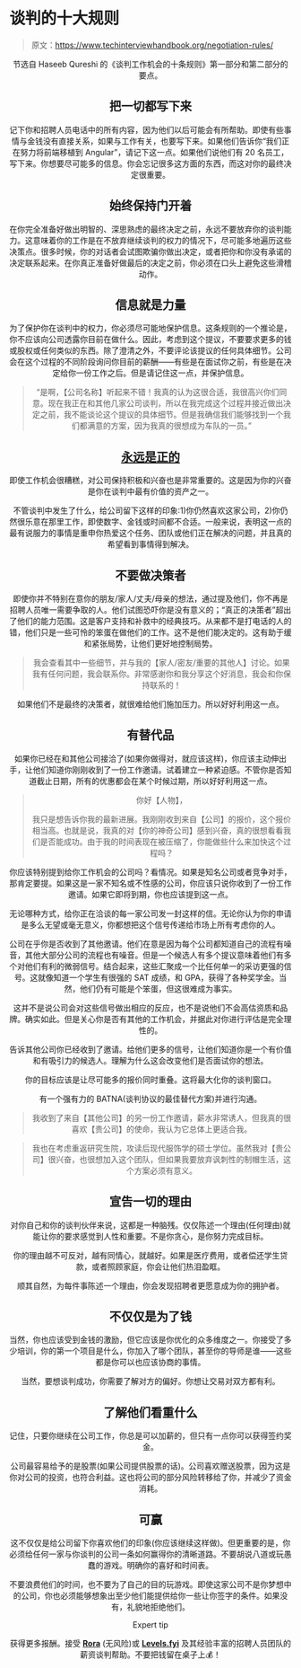 # 谈判的十大规则

> 原文：<https://www.techinterviewhandbook.org/negotiation-rules/>

<header>

节选自 Haseeb Qureshi 的《谈判工作机会的十条规则》第一部分和第二部分的要点。

## 把一切都写下来[](#get-everything-in-writing "Direct link to heading")

记下你和招聘人员电话中的所有内容，因为他们以后可能会有所帮助。即使有些事情与金钱没有直接关系，如果与工作有关，也要写下来。如果他们告诉你“我们正在努力将前端移植到 Angular”，请记下这一点。如果他们说他们有 20 名员工，写下来。你想要尽可能多的信息。你会忘记很多这方面的东西，而这对你的最终决定很重要。

## 始终保持门开着[](#always-keep-the-door-open "Direct link to heading")

在你完全准备好做出明智的、深思熟虑的最终决定之前，永远不要放弃你的谈判能力。这意味着你的工作是在不放弃继续谈判的权力的情况下，尽可能多地遍历这些决策点。很多时候，你的对话者会试图欺骗你做出决定，或者把你和你没有承诺的决定联系起来。在你真正准备好做最后的决定之前，你必须在口头上避免这些滑稽动作。

## 信息就是力量[](#information-is-power "Direct link to heading")

为了保护你在谈判中的权力，你必须尽可能地保护信息。这条规则的一个推论是，你不应该向公司透露你目前在做什么。因此，考虑到这个提议，不要要求更多的钱或股权或任何类似的东西。除了澄清之外，不要评论该提议的任何具体细节。公司会在这个过程的不同阶段询问你目前的薪酬——有些是在面试你之前，有些是在决定给你一份工作之后。但是请记住这一点，并保护信息。

> “是啊，【公司名称】听起来不错！我真的认为这很合适，我很高兴你们同意。现在我正在和其他几家公司谈判，所以在我完成这个过程并接近做出决定之前，我不能谈论这个提议的具体细节。但是我确信我们能够找到一个我们都满意的方案，因为我真的很想成为车队的一员。”

## [永远是正的](#always-be-positive "Direct link to heading")

即使工作机会很糟糕，对公司保持积极和兴奋也是非常重要的。这是因为你的兴奋是你在谈判中最有价值的资产之一。

不管谈判中发生了什么，给公司留下这样的印象:1)你仍然喜欢这家公司，2)你仍然很乐意在那里工作，即使数字、金钱或时间都不合适。一般来说，表明这一点的最有说服力的事情是重申你热爱这个任务、团队或他们正在解决的问题，并且真的希望看到事情得到解决。

## 不要做决策者[](#dont-be-the-decision-maker "Direct link to heading")

即使你并不特别在意你的朋友/家人/丈夫/母亲的想法，通过提及他们，你不再是招聘人员唯一需要争取的人。他们试图恐吓你是没有意义的；“真正的决策者”超出了他们的能力范围。这是客户支持和补救中的经典技巧。从来都不是打电话的人的错，他们只是一些可怜的笨蛋在做他们的工作。这不是他们能决定的。这有助于缓和紧张局势，让他们更好地控制局势。

> 我会查看其中一些细节，并与我的【家人/密友/重要的其他人】讨论。如果我有任何问题，我会联系你。非常感谢你和我分享这个好消息，我会和你保持联系的！

如果他们不是最终的决策者，就很难给他们施加压力。所以好好利用这一点。

## 有替代品[](#have-alternatives "Direct link to heading")

如果你已经在和其他公司接洽了(如果你做得对，就应该这样)，你应该主动伸出手，让他们知道你刚刚收到了一份工作邀请。试着建立一种紧迫感。不管你是否知道截止日期，所有的优惠都会在某个时候过期，所以好好利用这一点。

> 你好【人物】，
> 
> 我只是想告诉你我的最新进展。我刚刚收到来自【公司】的报价，这个报价相当高。也就是说，我真的对【你的神奇公司】感到兴奋，真的很想看看我们是否能成功。由于我的时间表现在被压缩了，你能做些什么来加快这个过程吗？

你应该特别提到给你工作机会的公司吗？看情况。如果是知名公司或者竞争对手，那肯定要提。如果这是一家不知名或不性感的公司，你应该只说你收到了一份工作邀请。如果它即将到期，你也应该提到这一点。

无论哪种方式，给你正在洽谈的每一家公司发一封这样的信。无论你认为你的申请是多么无望或毫无意义，你都想把这个信号传递给市场上所有考虑你的人。

公司在乎你是否收到了其他邀请。他们在意是因为每个公司都知道自己的流程有噪音，其他大部分公司的流程也有噪音。但是一个候选人有多个提议意味着他们有多个对他们有利的微弱信号。结合起来，这些汇聚成一个比任何单一的采访更强的信号。这就像知道一个学生有很强的 SAT 成绩，和 GPA，获得了各种奖学金。当然，他们仍有可能是个笨蛋，但这很难成为事实。

这并不是说公司会对这些信号做出相应的反应，也不是说他们不会高估资质和品牌。确实如此。但是关心你是否有其他的工作机会，并据此对你进行评估是完全理性的。

告诉其他公司你已经收到了邀请。给他们更多的信号，让他们知道你是一个有价值和有吸引力的候选人。理解为什么这会改变他们是否面试你的想法。

你的目标应该是让尽可能多的报价同时重叠。这将最大化你的谈判窗口。

有一个强有力的 BATNA(谈判协议的最佳替代方案)并进行沟通。

> 我收到了来自【其他公司】的另一份工作邀请，薪水非常诱人，但我真的很喜欢【贵公司】的使命，我认为它总体上更适合我。

> 我也在考虑重返研究生院，攻读后现代服饰学的硕士学位。虽然我对【贵公司】很兴奋，也很想加入这个团队，但如果我要放弃讽刺性的制帽生活，这个方案必须有意义。

## 宣告一切的理由[](#proclaim-reasons-for-everything "Direct link to heading")

对你自己和你的谈判伙伴来说，这都是一种脑残。仅仅陈述一个理由(任何理由)就能让你的要求感觉到人性和重要。不是你贪心，是你努力完成目标。

你的理由越不可反对，越有同情心，就越好。如果是医疗费用，或者偿还学生贷款，或者照顾家庭，你会让他们热泪盈眶。

顺其自然，为每件事陈述一个理由，你会发现招聘者更愿意成为你的拥护者。

## 不仅仅是为了钱[](#be-motivated-by-more-than-just-money "Direct link to heading")

当然，你也应该受到金钱的激励，但它应该是你优化的众多维度之一。你接受了多少培训，你的第一个项目是什么，你加入了哪个团队，甚至你的导师是谁——这些都是你可以也应该协商的事情。

当然，要想谈判成功，你需要了解对方的偏好。你想让交易对双方都有利。

## 了解他们看重什么[](#understand-what-they-value "Direct link to heading")

记住，只要你继续在公司工作，你总是可以加薪的，但只有一点你可以获得签约奖金。

公司最容易给予的是股票(如果公司提供股票的话)。公司喜欢赠送股票，因为这是你对公司的投资，也符合利益。这也将公司的部分风险转移给了你，并减少了资金消耗。

## 可赢[](#be-winnable "Direct link to heading")

这不仅仅是给公司留下你喜欢他们的印象(你应该继续这样做)。但更重要的是，你必须给任何一家与你谈判的公司一条如何赢得你的清晰道路。不要胡说八道或玩愚蠢的游戏。明确你的喜好和时间表。

不要浪费他们的时间，也不要为了自己的目的玩游戏。即使这家公司不是你梦想中的公司，你也必须能够想象出至少他们能提供给你一些让你签字的条件。如果没有，礼貌地拒绝他们。

Expert tip

获得更多报酬。接受 [**Rora**](https://www.teamrora.com/?utm_source=techinterviewhandbook&utm_medium=referral&utm_content=website_negotiation) (无风险)或 [**Levels.fyi**](https://www.levels.fyi/services/?ref=TechInterviewHandbook&utm_source=techinterviewhandbook&utm_medium=referral&utm_content=website_negotiation) 及其经验丰富的招聘人员团队的薪资谈判帮助。不要把钱留在桌子上💰！

</header>